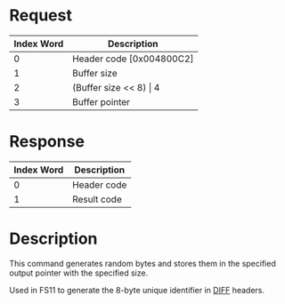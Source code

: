# Request

| Index Word | Description                |
|------------|----------------------------|
| 0          | Header code \[0x004800C2\] |
| 1          | Buffer size                |
| 2          | (Buffer size \<\< 8) \| 4  |
| 3          | Buffer pointer             |

# Response

| Index Word | Description |
|------------|-------------|
| 0          | Header code |
| 1          | Result code |

# Description

This command generates random bytes and stores them in the specified
output pointer with the specified size.

Used in FS11 to generate the 8-byte unique identifier in
[DIFF](DISA_and_DIFF#DIFF_header "wikilink") headers.